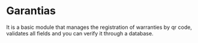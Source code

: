 # Garantias
It is a basic module that manages the registration of warranties by qr code, validates all fields and you can verify it through a database.
